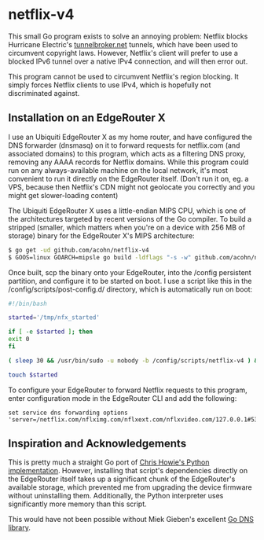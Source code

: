 # netflix-v4 

This small Go program exists to solve an annoying problem: Netflix blocks
Hurricane Electric's [tunnelbroker.net](https://tunnelbroker.net) tunnels, 
which have been used to circumvent copyright laws. However, Netflix's client 
will prefer to use a blocked IPv6 tunnel over a native IPv4 connection, and will 
then error out.

This program cannot be used to circumvent Netflix's region blocking. It simply
forces Netflix clients to use IPv4, which is hopefully not discriminated against.

## Installation on an EdgeRouter X 

I use an Ubiquiti EdgeRouter X as my home router, and have configured the DNS
forwarder (dnsmasq) on it to forward requests for netflix.com (and associated
domains) to this program, which acts as a filtering DNS proxy, removing any AAAA
records for Netflix domains. While this program could run on any always-available
machine on the local network, it's most convenient to run it directly on the 
EdgeRouter itself. (Don't run it on, eg. a VPS, because then Netflix's CDN might
not geolocate you correctly and you might get slower-loading content)

The Ubiquiti EdgeRouter X uses a little-endian MIPS CPU, which is one of the 
architectures targeted by recent versions of the Go compiler. To build a stripped
(smaller, which matters when you're on a device with 256 MB of storage) binary for 
the EdgeRouter X's MIPS architecture:

```bash 
$ go get -ud github.com/acohn/netflix-v4
$ GOOS=linux GOARCH=mipsle go build -ldflags "-s -w" github.com/acohn/netflix-v4
```
Once built, scp the binary onto your EdgeRouter, into the /config persistent
partition, and configure it to be started on boot. I use a script like this in the
/config/scripts/post-config.d/ directory, which is automatically run on boot:

```bash
#!/bin/bash

started='/tmp/nfx_started'

if [ -e $started ]; then
exit 0
fi

( sleep 30 && /usr/bin/sudo -u nobody -b /config/scripts/netflix-v4 ) &

touch $started
```

To configure your EdgeRouter to forward Netflix requests to this program, enter
configuration mode in the EdgeRouter CLI and add the following:

```
set service dns forwarding options 'server=/netflix.com/nflximg.com/nflxext.com/nflxvideo.com/127.0.0.1#5353'
```

## Inspiration and Acknowledgements ##
This is pretty much a straight Go port of [Chris Howie's Python implementation](https://github.com/cdhowie/netflix-no-ipv6-dns-proxy).
However, installing that script's dependencies directly on the EdgeRouter itself
takes up a significant chunk of the EdgeRouter's available storage, which prevented
me from upgrading the device firmware without uninstalling them. Additionally, the 
Python interpreter uses significantly more memory than this script.

This would have not been possible without Miek Gieben's excellent [Go DNS library](https://github.com/miekg/dns).
